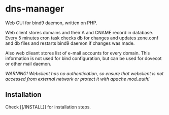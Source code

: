# dns-manager

Web GUI for bind9 daemon, written on PHP.

Web client stores domains and their A and CNAME record in database. Every 5 minutes cron task checks db for changes and updates zone.conf and db files and restarts bind9 daemon if changes was made.

Also web clieant stores list of e-mail accounts for every domain. This information is not used for bind configuration, but can be used for dovecot or other mail daemon.

*WARNING! Webclient has no authentication, so ensure that webclient is not accessed from external network or protect it with apache mod_auth!*

## Installation

Check [[/INSTALL]] for installation steps.